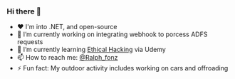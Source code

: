 ### Hi there 👋

- ❤️ I'm into .NET, and open-source 
- 🔭 I’m currently working on integrating webhook to porcess ADFS requests
- 🌱 I’m currently learning [Ethical Hacking](https://www.udemy.com/course/complete-ethical-hacking-bootcamp-zero-to-mastery/learn/lecture/22279388?start=0#overview) via Udemy
- 📫 How to reach me: [@Ralph_fonz](https://www.instagram.com/ralph_fonz/)
- ⚡ Fun fact: My outdoor activity includes working on cars and offroading

